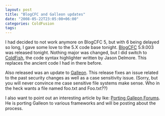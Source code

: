 ```yaml
---
layout: post
title: "BlogCFC and Galleon updates"
date: "2008-05-22T23:05:00+06:00"
categories: ColdFusion 
tags: 
---
```


I had decided to not work anymore on BlogCFC 5, but with 6 being delayed so long, I gave some love to the 5.X code base tonight. <a href="http://blogcfc.riaforge.org">BlogCFC</a> 5.9.003 was released tonight. Nothing major was changed, but I did switch to <a href="http://coldfish.riaforge.org">ColdFish</a>, the code syntax highlighter written by Jason Delmore. This replaces the ancient code I had in there before. 

Also released was an update to <a href="http://galleon.riaforge.org">Galleon</a>. This release fixes an issue related to the past security changes as well as a case sensitivity issue. (Sorry, but you will never convince me case sensitive file systems make sense. Who in the heck wants a file named foo.txt and Foo.txt??)

I also want to point out an interesting article by Ike: <a href="http://ontap.riaforge.org/blog/index.cfm/2008/5/22/Galleon">Porting Galleon Forums</a>. He is porting Galleon to various frameworks and will be posting about the process.